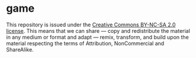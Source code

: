 # game

This repository is issued under the <a href=https://creativecommons.org/licenses/by-nc-sa/2.0/>Creative Commons BY-NC-SA 2.0 license</a>. This means that we can share — copy and redistribute the material in any medium or format and adapt — remix, transform, and build upon the material respecting the terms of Attribution, NonCommercial and ShareAlike.
